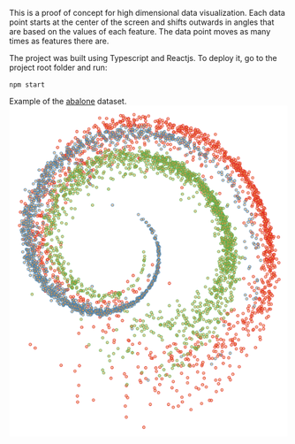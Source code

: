 This is a proof of concept for high dimensional data visualization.
Each data point starts at the center of the screen and shifts outwards in angles 
that are based on the values of each feature. The data point moves as many times
as features there are.

The project was built using Typescript and Reactjs. To deploy it, go to the project root folder and run:

```
npm start
```

Example of the [abalone](http://archive.ics.uci.edu/ml/datasets/Abalone) dataset.
![alt text](img/abalone.png)
